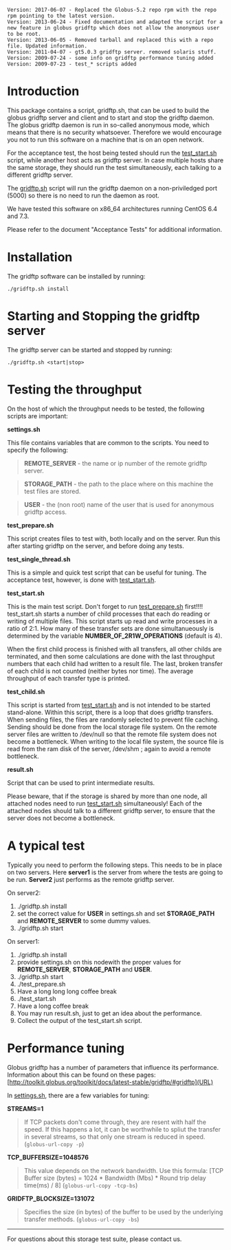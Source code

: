 
    Version: 2017-06-07 - Replaced the Globus-5.2 repo rpm with the repo rpm pointing to the latest version.
    Version: 2013-06-24 - Fixed documentation and adapted the script for a new feature in globus gridftp which does not allow the anonymous user to be root.
    Version: 2013-06-05 - Removed tarball and replaced this with a repo file. Updated information.
    Version: 2011-04-07 - gt5.0.3 gridftp server. removed solaris stuff.
    Version: 2009-07-24 - some info on gridftp performance tuning added
    Version: 2009-07-23 - test_* scripts added

Introduction
============

This package contains a script, gridftp.sh, that can be used to build the globus
gridftp server and client and to start and stop the gridftp daemon. The globus 
gridftp daemon is run in so-called anonymous mode, which means that there is no
security whatsoever. Therefore we would encourage you not to run this software
on a machine that is on an open network. 

For the acceptance test, the host being tested should run the <u>test_start.sh</u> 
script, while another host acts as gridftp server. In case multiple hosts 
share the same storage, they should run the test simultaneously, each talking 
to a different gridftp server.

The <u>gridftp.sh</u> script will run the gridftp daemon on a non-priviledged port 
(5000) so there is no need to run the daemon as root. 

We have tested this software on x86_64 architectures running CentOS 6.4 and 7.3.

Please refer to the document "Acceptance Tests" for
additional information.


Installation
============

The gridftp software can be installed by running:

`./gridftp.sh install`



Starting and Stopping the gridftp server
========================================

The gridftp server can be started and stopped by running:

`./gridftp.sh <start|stop>`


Testing the throughput
======================

On the host of which the throughput needs to be tested, the following scripts
are important:

**settings.sh**

This file contains variables that are common to the scripts. You need to specify the following:
  >**REMOTE_SERVER** - the name or ip number of the remote gridftp server.
  
  >**STORAGE_PATH** - the path to the place where on this machine the test files are stored.
  
  >**USER** - the (non root) name of the user that is used for anonymous gridftp access.

**test_prepare.sh**

This script creates files to test with, both locally and on the server.
  Run this after starting gridftp on the server, and before doing any tests.

**test_single_thread.sh**

  This is a simple and quick test script that can be useful for tuning.
  The acceptance test, however, is done with <u>test_start.sh</u>.

**test_start.sh**

  This is the main test script. Don't forget to run <u>test_prepare.sh</u> 
  first!!!! test_start.sh starts a number of child processes
  that each do reading or writing of multiple files. This script
  starts up read and write processes in a ratio of 2:1.
  How many of these transfer sets are done simultanueously is 
  determined by the variable **NUMBER_OF_2R1W_OPERATIONS** (default is 4).

  When the first child process is finished with all transfers, all 
  other childs are terminated, and then some calculations are done 
  with the last throughput numbers that each child had written to a 
  result file. The last, broken transfer of each child is not counted 
  (neither bytes nor time).
  The average throughput of each transfer type is printed.

**test_child.sh**

  This script is started from <u>test_start.sh</u> and is not intended to be 
  started stand-alone.
  Within this script, there is a loop that does gridftp transfers.
  When sending files, the files are randomly selected to prevent 
  file caching. Sending should be done from the local storage file 
  system. On the remote server files are written to /dev/null so
  that the remote file system does not become a bottleneck.
  When writing to the local file system, the source file is read 
  from the ram disk of the server, /dev/shm ; again to avoid a 
  remote bottleneck.

**result.sh**

  Script that can be used to print intermediate results.

Please beware, that if the storage is shared by more than one node,
all attached nodes need to run <u>test_start.sh</u> simultaneously! 
Each of the attached nodes should talk to a different gridftp server, 
to ensure that the server does not become a bottleneck.

A typical test
==============

Typically you need to perform the following steps. This needs to be in place on two servers. Here **server1** is the server from where the tests are going to be 
run. **Server2** just performs as the remote gridftp server.

On server2:

 1. ./gridftp.sh install
 1. set the correct value for **USER** in settings.sh and set **STORAGE_PATH** and **REMOTE_SERVER** to some dummy values. 
 1. ./gridftp.sh start
 
On server1:

 1. ./gridftp.sh install
 1. provide settings.sh on this nodewith the proper values for **REMOTE_SERVER**, **STORAGE_PATH** and **USER**.
 1. ./gridftp.sh start
 1. ./test_prepare.sh
 1. Have a long long long coffee break
 1. ./test_start.sh
 1. Have a long coffee break
 1. You may run result.sh, just to get an idea about the performance.
 1. Collect the output of the test_start.sh script.
 

Performance tuning
==================

Globus gridftp has a number of parameters that influence its performance.
Information about this can be found on these pages:
[http://toolkit.globus.org/toolkit/docs/latest-stable/gridftp/#gridftp](URL)

In <u>settings.sh</u>, there are a few variables for tuning:

**STREAMS=1**

  >If TCP packets don't come through, they are resent with half the speed.
  If this happens a lot, it can be worthwhile to spliut the transfer in 
  several streams, so that only one stream is reduced in speed.
  (`globus-url-copy -p`)

**TCP_BUFFERSIZE=1048576**

  >This value depends on the network bandwidth. Use this formula:
  [TCP Buffer size (bytes) = 1024 * Bandwidth (Mbs) * Round trip delay time(ms) / 8]
  (`globus-url-copy -tcp-bs`)

**GRIDFTP_BLOCKSIZE=131072**

  >Specifies the size (in bytes) of the buffer to be used by the
  underlying transfer methods.
  (`globus-url-copy -bs`)

-------------------------------------------

For questions about this storage test suite, please contact us.
